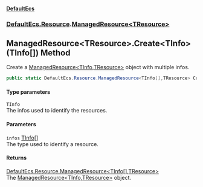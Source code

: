 #### [DefaultEcs](./index.md 'index')
### [DefaultEcs.Resource](./DefaultEcs-Resource.md 'DefaultEcs.Resource').[ManagedResource&lt;TResource&gt;](./DefaultEcs-Resource-ManagedResource-TResource-.md 'DefaultEcs.Resource.ManagedResource&lt;TResource&gt;')
## ManagedResource&lt;TResource&gt;.Create&lt;TInfo&gt;(TInfo[]) Method
Create a [ManagedResource&lt;TInfo,TResource&gt;](./DefaultEcs-Resource-ManagedResource-TInfo_TResource-.md 'DefaultEcs.Resource.ManagedResource&lt;TInfo,TResource&gt;') object with multiple infos.  
```csharp
public static DefaultEcs.Resource.ManagedResource<TInfo[],TResource> Create<TInfo>(params TInfo[] infos);
```
#### Type parameters
<a name='DefaultEcs-Resource-ManagedResource-TResource--Create-TInfo-(TInfo--)-TInfo'></a>
`TInfo`  
The infos used to identify the resources.  
  
#### Parameters
<a name='DefaultEcs-Resource-ManagedResource-TResource--Create-TInfo-(TInfo--)-infos'></a>
`infos` [TInfo](#DefaultEcs-Resource-ManagedResource-TResource--Create-TInfo-(TInfo--)-TInfo 'DefaultEcs.Resource.ManagedResource&lt;TResource&gt;.Create&lt;TInfo&gt;(TInfo[]).TInfo')[[]](https://docs.microsoft.com/en-us/dotnet/api/System.Array 'System.Array')  
The type used to identify a resource.  
  
#### Returns
[DefaultEcs.Resource.ManagedResource&lt;](./DefaultEcs-Resource-ManagedResource-TInfo_TResource-.md 'DefaultEcs.Resource.ManagedResource&lt;TInfo,TResource&gt;')[TInfo](#DefaultEcs-Resource-ManagedResource-TResource--Create-TInfo-(TInfo--)-TInfo 'DefaultEcs.Resource.ManagedResource&lt;TResource&gt;.Create&lt;TInfo&gt;(TInfo[]).TInfo')[[]](https://docs.microsoft.com/en-us/dotnet/api/System.Array 'System.Array')[,](./DefaultEcs-Resource-ManagedResource-TInfo_TResource-.md 'DefaultEcs.Resource.ManagedResource&lt;TInfo,TResource&gt;')[TResource](./DefaultEcs-Resource-ManagedResource-TResource-.md#DefaultEcs-Resource-ManagedResource-TResource--TResource 'DefaultEcs.Resource.ManagedResource&lt;TResource&gt;.TResource')[&gt;](./DefaultEcs-Resource-ManagedResource-TInfo_TResource-.md 'DefaultEcs.Resource.ManagedResource&lt;TInfo,TResource&gt;')  
The [ManagedResource&lt;TInfo,TResource&gt;](./DefaultEcs-Resource-ManagedResource-TInfo_TResource-.md 'DefaultEcs.Resource.ManagedResource&lt;TInfo,TResource&gt;') object.  
